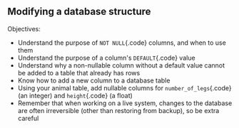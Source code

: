 Modifying a database structure
--

Objectives:

* Understand the purpose of `NOT NULL`{.code} columns, and when to use them
* Understand the purpose of a column's `DEFAULT`{.code} value
* Understand why a non-nullable column without a default value cannot be added to a table that already has rows
* Know how to add a new column to a database table
* Using your animal table, add nullable columns for `number_of_legs`{.code} (an integer) and `height`{.code} (a float)
* Remember that when working on a live system, changes to the database are often irreversible (other than restoring from backup), so be extra careful
